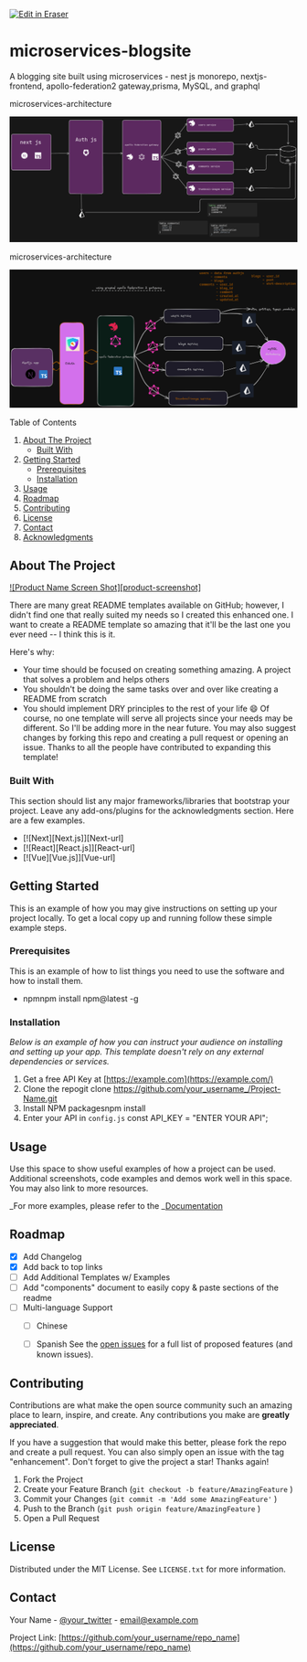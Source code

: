 <p><a target="_blank" href="https://app.eraser.io/workspace/gCSFJbW9Ou4XlkLt5AVX" id="edit-in-eraser-github-link"><img alt="Edit in Eraser" src="https://firebasestorage.googleapis.com/v0/b/second-petal-295822.appspot.com/o/images%2Fgithub%2FOpen%20in%20Eraser.svg?alt=media&amp;token=968381c8-a7e7-472a-8ed6-4a6626da5501"></a></p>

# microservices-blogsite
A blogging site built using microservices - nest js monorepo, nextjs-frontend, apollo-federation2 gateway,prisma, MySQL, and graphql

microservices-architecture

![blogsitenew.png](/.eraser/gCSFJbW9Ou4XlkLt5AVX___hJuLF9q4mgcDgmFW7ntHRbaoiOh1___8hFnAe47uLtOykOheW5r0.png "blogsitenew.png")

microservices-architecture

![blogsite.png](/.eraser/gCSFJbW9Ou4XlkLt5AVX___hJuLF9q4mgcDgmFW7ntHRbaoiOh1___dYwlxJHoa8CT_uE1xq_Lw.png "blogsite.png")



Table of Contents

1.  [﻿About The Project](#about-the-project)            
    - [﻿Built With](#built-with) 
2.  [﻿Getting Started](#getting-started)   
    - [﻿Prerequisites](#prerequisites) 
    - [﻿Installation](#installation) 
3. [﻿Usage](#usage) 
4. [﻿Roadmap](#roadmap) 
5. [﻿Contributing](#contributing) 
6. [﻿License](#license) 
7. [﻿Contact](#contact) 
8. [﻿Acknowledgments](#acknowledgments) 
## About The Project
[﻿![Product Name Screen Shot][product-screenshot]](https://example.com/) 

There are many great README templates available on GitHub; however, I didn't find one that really suited my needs so I created this enhanced one. I want to create a README template so amazing that it'll be the last one you ever need -- I think this is it.

Here's why:

- Your time should be focused on creating something amazing. A project that solves a problem and helps others
- You shouldn't be doing the same tasks over and over like creating a README from scratch
- You should implement DRY principles to the rest of your life :smile:
Of course, no one template will serve all projects since your needs may be different. So I'll be adding more in the near future. You may also suggest changes by forking this repo and creating a pull request or opening an issue. Thanks to all the people have contributed to expanding this template!



### Built With
This section should list any major frameworks/libraries that bootstrap your project. Leave any add-ons/plugins for the acknowledgments section. Here are a few examples.

- [![Next][Next.js]][Next-url]
- [![React][React.js]][React-url]
- [![Vue][Vue.js]][Vue-url]


## Getting Started
This is an example of how you may give instructions on setting up your project locally.
To get a local copy up and running follow these simple example steps.

### Prerequisites
This is an example of how to list things you need to use the software and how to install them.

- npmnpm install npm@latest -g
### Installation
_Below is an example of how you can instruct your audience on installing and setting up your app. This template doesn't rely on any external dependencies or services._

1. Get a free API Key at [﻿https://example.com](https://example.com/) 
2. Clone the repogit clone https://github.com/your_username_/Project-Name.git
3. Install NPM packagesnpm install
4. Enter your API in `config.js` const API_KEY = "ENTER YOUR API";


## Usage
Use this space to show useful examples of how a project can be used. Additional screenshots, code examples and demos work well in this space. You may also link to more resources.

_For more examples, please refer to the _[﻿Documentation](https://example.com/) 



## Roadmap
- [x] Add Changelog
- [x] Add back to top links
- [ ] Add Additional Templates w/ Examples
- [ ] Add "components" document to easily copy & paste sections of the readme
- [ ] Multi-language Support
    - [ ] Chinese
    - [ ] Spanish
See the [﻿open issues](https://github.com/othneildrew/Best-README-Template/issues) for a full list of proposed features (and known issues).



## Contributing
Contributions are what make the open source community such an amazing place to learn, inspire, and create. Any contributions you make are **greatly appreciated**.

If you have a suggestion that would make this better, please fork the repo and create a pull request. You can also simply open an issue with the tag "enhancement".
Don't forget to give the project a star! Thanks again!

1. Fork the Project
2. Create your Feature Branch (`git checkout -b feature/AmazingFeature` )
3. Commit your Changes (`git commit -m 'Add some AmazingFeature'` )
4. Push to the Branch (`git push origin feature/AmazingFeature` )
5. Open a Pull Request


## License
Distributed under the MIT License. See `LICENSE.txt` for more information.

## Contact
Your Name - [﻿@your_twitter](https://twitter.com/your_username) - [﻿email@example.com](mailto:email@example.com) 

Project Link: [﻿https://github.com/your_username/repo_name](https://github.com/your_username/repo_name) 







<!--- Eraser file: https://app.eraser.io/workspace/gCSFJbW9Ou4XlkLt5AVX --->
